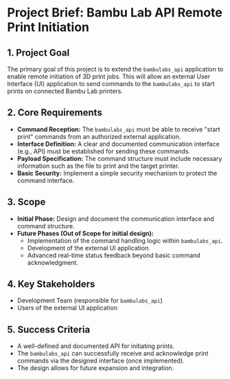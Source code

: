 # Project Brief: Bambu Lab API Remote Print Initiation

## 1. Project Goal

The primary goal of this project is to extend the `bambulabs_api` application to enable remote initiation of 3D print jobs. This will allow an external User Interface (UI) application to send commands to the `bambulabs_api` to start prints on connected Bambu Lab printers.

## 2. Core Requirements

*   **Command Reception:** The `bambulabs_api` must be able to receive "start print" commands from an authorized external application.
*   **Interface Definition:** A clear and documented communication interface (e.g., API) must be established for sending these commands.
*   **Payload Specification:** The command structure must include necessary information such as the file to print and the target printer.
*   **Basic Security:** Implement a simple security mechanism to protect the command interface.

## 3. Scope

*   **Initial Phase:** Design and document the communication interface and command structure.
*   **Future Phases (Out of Scope for initial design):**
    *   Implementation of the command handling logic within `bambulabs_api`.
    *   Development of the external UI application.
    *   Advanced real-time status feedback beyond basic command acknowledgment.

## 4. Key Stakeholders

*   Development Team (responsible for `bambulabs_api`)
*   Users of the external UI application

## 5. Success Criteria

*   A well-defined and documented API for initiating prints.
*   The `bambulabs_api` can successfully receive and acknowledge print commands via the designed interface (once implemented).
*   The design allows for future expansion and integration.